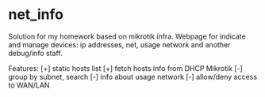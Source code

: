 net_info
========

Solution for my homework based on mikrotik infra.
Webpage for indicate and manage devices: ip addresses, net, usage network
and another debug/info staff.

Features:
[+] static hosts list
[+] fetch hosts info from DHCP Mikrotik
[-] group by subnet, search
[-] info about usage network
[-] allow/deny access to WAN/LAN
